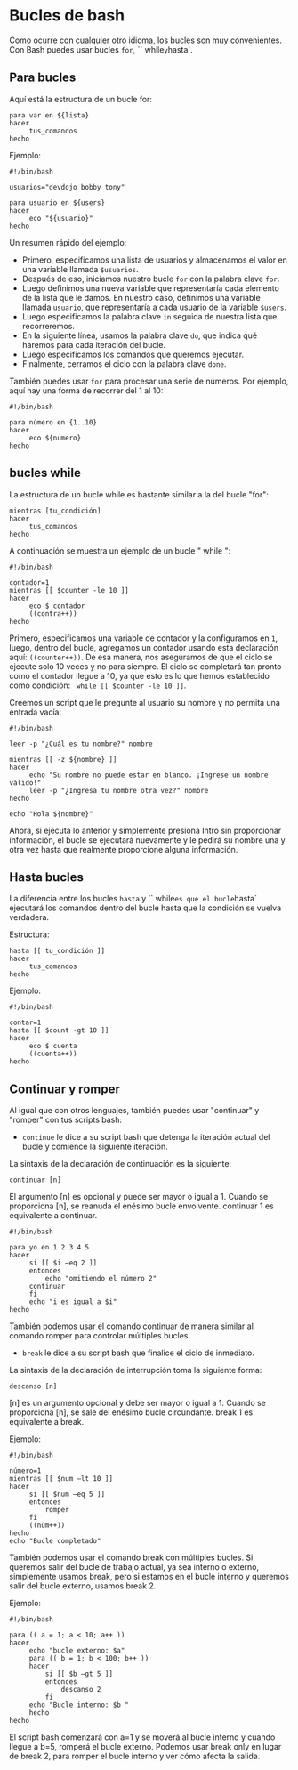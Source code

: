 # Bucles de bash

Como ocurre con cualquier otro idioma, los bucles son muy convenientes. Con Bash puedes usar bucles `for`, `` while` y `hasta`.

## Para bucles

Aquí está la estructura de un bucle for:

```golpecito
para var en ${lista}
hacer
     tus_comandos
hecho
```

Ejemplo:

```golpecito
#!/bin/bash

usuarios="devdojo bobby tony"

para usuario en ${users}
hacer
     eco "${usuario}"
hecho
```

Un resumen rápido del ejemplo:

* Primero, especificamos una lista de usuarios y almacenamos el valor en una variable llamada `$usuarios`.
* Después de eso, iniciamos nuestro bucle `for` con la palabra clave `for`.
* Luego definimos una nueva variable que representaría cada elemento de la lista que le damos. En nuestro caso, definimos una variable llamada `usuario`, que representaría a cada usuario de la variable `$users`.
* Luego especificamos la palabra clave `in` seguida de nuestra lista que recorreremos.
* En la siguiente línea, usamos la palabra clave `do`, que indica qué haremos para cada iteración del bucle.
* Luego especificamos los comandos que queremos ejecutar.
* Finalmente, cerramos el ciclo con la palabra clave `done`.

También puedes usar `for` para procesar una serie de números. Por ejemplo, aquí hay una forma de recorrer del 1 al 10:

```golpecito
#!/bin/bash

para número en {1..10}
hacer
     eco ${numero}
hecho
```

## bucles while

La estructura de un bucle while es bastante similar a la del bucle "for":

```golpecito
mientras [tu_condición]
hacer
     tus_comandos
hecho
```

A continuación se muestra un ejemplo de un bucle " while ":

```golpecito
#!/bin/bash

contador=1
mientras [[ $counter -le 10 ]]
hacer
     eco $ contador
     ((contra++))
hecho
```

Primero, especificamos una variable de contador y la configuramos en `1`, luego, dentro del bucle, agregamos un contador usando esta declaración aquí: `((counter++))`. De esa manera, nos aseguramos de que el ciclo se ejecute solo 10 veces y no para siempre. El ciclo se completará tan pronto como el contador llegue a 10, ya que esto es lo que hemos establecido como condición: ` while [[ $counter -le 10 ]]`.

Creemos un script que le pregunte al usuario su nombre y no permita una entrada vacía:

```golpecito
#!/bin/bash

leer -p "¿Cuál es tu nombre?" nombre

mientras [[ -z ${nombre} ]]
hacer
     echo "Su nombre no puede estar en blanco. ¡Ingrese un nombre válido!"
     leer -p "¿Ingresa tu nombre otra vez?" nombre
hecho

echo "Hola ${nombre}"
```

Ahora, si ejecuta lo anterior y simplemente presiona Intro sin proporcionar información, el bucle se ejecutará nuevamente y le pedirá su nombre una y otra vez hasta que realmente proporcione alguna información.

## Hasta bucles

La diferencia entre los bucles `hasta` y `` while` es que el bucle `hasta` ejecutará los comandos dentro del bucle hasta que la condición se vuelva verdadera.

Estructura:

```golpecito
hasta [[ tu_condición ]]
hacer
     tus_comandos
hecho
```

Ejemplo:

```golpecito
#!/bin/bash

contar=1
hasta [[ $count -gt 10 ]]
hacer
     eco $ cuenta
     ((cuenta++))
hecho
```

## Continuar y romper
Al igual que con otros lenguajes, también puedes usar "continuar" y "romper" con tus scripts bash:

* `continue` le dice a su script bash que detenga la iteración actual del bucle y comience la siguiente iteración.

La sintaxis de la declaración de continuación es la siguiente:

```golpecito
continuar [n]
```

El argumento [n] es opcional y puede ser mayor o igual a 1. Cuando se proporciona [n], se reanuda el enésimo bucle envolvente. continuar 1 es equivalente a continuar.

```golpecito
#!/bin/bash

para yo en 1 2 3 4 5
hacer
     si [[ $i –eq 2 ]]
     entonces
         echo "omitiendo el número 2"
     continuar
     fi
     echo "i es igual a $i"
hecho
```

También podemos usar el comando continuar de manera similar al comando romper para controlar múltiples bucles.

* `break` le dice a su script bash que finalice el ciclo de inmediato.

La sintaxis de la declaración de interrupción toma la siguiente forma:

```golpecito
descanso [n]
```
[n] es un argumento opcional y debe ser mayor o igual a 1. Cuando se proporciona [n], se sale del enésimo bucle circundante. break 1 es equivalente a break.

Ejemplo:

```golpecito
#!/bin/bash

número=1
mientras [[ $num –lt 10 ]]
hacer
     si [[ $num –eq 5 ]]
     entonces
         romper
     fi
     ((núm++))
hecho
echo "Bucle completado"
```

También podemos usar el comando break con múltiples bucles. Si queremos salir del bucle de trabajo actual, ya sea interno o externo, simplemente usamos break, pero si estamos en el bucle interno y queremos salir del bucle externo, usamos break 2.

Ejemplo:

```golpecito
#!/bin/bash

para (( a = 1; a < 10; a++ ))
hacer
     echo "bucle externo: $a"
     para (( b = 1; b < 100; b++ ))
     hacer
         si [[ $b –gt 5 ]]
         entonces
             descanso 2
         fi
     echo "Bucle interno: $b "
     hecho
hecho
```

El script bash comenzará con a=1 y se moverá al bucle interno y cuando llegue a b=5, romperá el bucle externo.
Podemos usar break only en lugar de break 2, para romper el bucle interno y ver cómo afecta la salida.